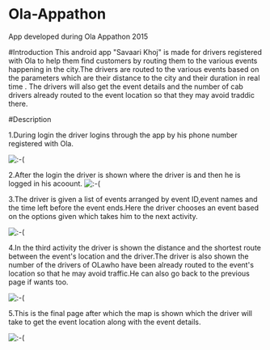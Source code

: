 # Ola-Appathon
App developed during Ola Appathon 2015

#Introduction
This android app "Savaari Khoj" is made for drivers registered with Ola to help them find customers by routing them to the various events happening in the 
city.The drivers are routed to the various events  based on the parameters which are their distance to the city and their duration in real time .
The drivers will also get the event details and the number of cab drivers already routed to the event location so that they may avoid 
traddic there.


#Description


1.During login the driver logins through the app by his phone number registered with Ola.


![:-(](https://github.com/Vishanseru9/Ola-Appathon/blob/master/Screenshots/1.png)

2.After the login the driver is shown where the driver is and then he is logged in his acoount.
![:-(](https://github.com/Vishanseru9/Ola-Appathon/blob/master/Screenshots/2.png)

3.The driver is given a list of events arranged by  event ID,event names and the time left before the event 
ends.Here the driver chooses an event based on the options given which takes him to the next activity.


![:-(](https://github.com/Vishanseru9/Ola-Appathon/blob/master/Screenshots/3.png)

4.In the third activity the driver is shown the distance and the shortest route between the event's location and the 
driver.The driver is also shown the number of the drivers of OLawho have been already routed to the event's location so that he may avoid traffic.He can also go back to the previous page if wants too. 


![:-(](https://github.com/Vishanseru9/Ola-Appathon/blob/master/Screenshots/4.png)

5.This is the final page after which the map is shown which the driver will take to get the event location along with the event details.


![:-(](https://github.com/Vishanseru9/Ola-Appathon/blob/master/Screenshots/5.png)
